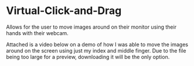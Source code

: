 # Virtual-Click-and-Drag
Allows for the user to move images around on their monitor using their hands with their webcam.


Attached is a video below on a demo of how I was able to move the images around on the screen using just my index and middle finger.
Due to the file being too large for a preview, downloading it will be the only option.

